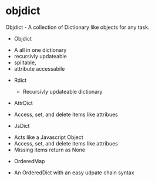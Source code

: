 # objdict
Objdict - A collection of Dictionary like objects for any task.

* Objdict
 - A all in one dictionary
 - recursivly updateable 
 - splitable, 
 - attribute accessabile
 
* Rdict
  - Recursivly updateable dictionary
 
* AttrDict
 - Access, set, and delete items like attribues

* JsDict
 - Acts like a Javascript Object
 - Access, set, and delete items like attribues
 - Missing items return as None
 
* OrderedMap
 - An OrderedDict with an easy udpate chain syntax


